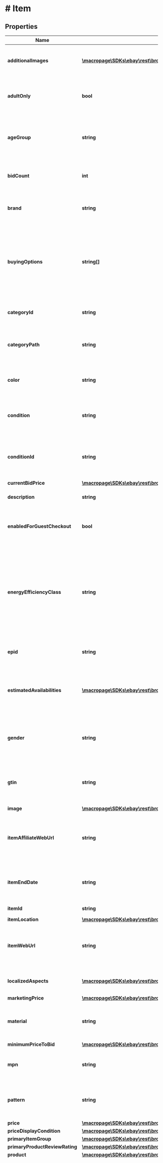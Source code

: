 # # Item

## Properties

Name | Type | Description | Notes
------------ | ------------- | ------------- | -------------
**additionalImages** | [**\macropage\SDKs\ebay\rest\browse\Model\Image[]**](Image.md) | An array of containers with the URLs for the images that are in addition to the primary image. The primary image is returned in the image.imageUrl field. | [optional] 
**adultOnly** | **bool** | This indicates if the item is for adults only. For more information about adult-only items on eBay, see Adult items policy for sellers and Adult-Only items on eBay for buyers. | [optional] 
**ageGroup** | **string** | (Primary Item Aspect) The age group for which the product is recommended. For example, newborn, infant, toddler, kids, adult, etc. All the item aspects, including this aspect, are returned in the localizedAspects container. | [optional] 
**bidCount** | **int** | This integer value indicates the total number of bids that have been placed against an auction item. This field is returned only for auction items. | [optional] 
**brand** | **string** | (Primary Item Aspect) The name brand of the item, such as Nike, Apple, etc. All the item aspects, including this aspect, are returned in the localizedAspects container. | [optional] 
**buyingOptions** | **string[]** | A comma separated list of the purchase options available for the item, such as FIXED_PRICE, AUCTION. FIXED_PRICE - Returned for fixed-price items (non-auction) AUCTION - Returned for auction items without Buy It Now feature FIXED_PRICE and AUCTION - Returned for auction items enabled with the Buy It Now feature Code so that your app gracefully handles any future changes to this list. | [optional] 
**categoryId** | **string** | The ID of the leaf category for this item. A left category is the lowest level in the category tree. This category has no children. | [optional] 
**categoryPath** | **string** | Text that shows the category hierarchy of the item. For example: Computers/Tablets &amp;amp; Networking, Laptops &amp;amp; Netbooks, PC Laptops &amp;amp; Netbooks | [optional] 
**color** | **string** | (Primary Item Aspect) Text describing the color of the item. All the item aspects, including this aspect, are returned in the localizedAspects container. | [optional] 
**condition** | **string** | The text describing the condition of the item, such as New or Used. For a list of condition names, see Item Condition IDs and Names. Code so that your app gracefully handles any future changes to this list. | [optional] 
**conditionId** | **string** | The identifier of the condition of the item. For example, 1000 is the identifier for NEW. For a list of condition names and IDs, see Item Condition IDs and Names. Code so that your app gracefully handles any future changes to this list. | [optional] 
**currentBidPrice** | [**\macropage\SDKs\ebay\rest\browse\Model\ConvertedAmount**](ConvertedAmount.md) |  | [optional] 
**description** | **string** | The full description of the item that was created by the seller. This can be plain text or rich content. | [optional] 
**enabledForGuestCheckout** | **bool** | Indicates if the item can be purchased using Guest Checkout in the Order API. You can use this flag to exclude items from your inventory that are not eligible for Guest Checkout, such as gift cards. | [optional] 
**energyEfficiencyClass** | **string** | Indicates the European energy efficiency rating (EEK) of the item. This field is returned only if the seller specified the energy efficiency rating. The rating is a set of energy efficiency classes from A to G, where &#39;A&#39; is the most energy efficient and &#39;G&#39; is the least efficient. This rating helps buyers choose between various models. When the manufacturer&#39;s specifications for this item are available, the link to this information is returned in the productFicheWebUrl field. | [optional] 
**epid** | **string** | An EPID is the eBay product identifier of a product from the eBay product catalog. This indicates the product in which the item belongs. | [optional] 
**estimatedAvailabilities** | [**\macropage\SDKs\ebay\rest\browse\Model\EstimatedAvailability[]**](EstimatedAvailability.md) | The estimated number of this item that are available for purchase. Because the quantity of an item can change several times within a second, it is impossible to return the exact quantity. So instead of returning quantity, the estimated availability of the item is returned. | [optional] 
**gender** | **string** | (Primary Item Aspect) The gender for the item. This is used for items that could vary by gender, such as clothing. For example: male, female, or unisex. All the item aspects, including this aspect, are returned in the localizedAspects container. | [optional] 
**gtin** | **string** | The unique Global Trade Item number of the item as defined by http://www.gtin.info. This can be a UPC (Universal Product Code), EAN (European Article Number), or an ISBN (International Standard Book Number) value. | [optional] 
**image** | [**\macropage\SDKs\ebay\rest\browse\Model\Image**](Image.md) |  | [optional] 
**itemAffiliateWebUrl** | **string** | The URL of the View Item page of the item, which includes the affiliate tracking ID. This field is only returned if the eBay partner enables affiliate tracking for the item by including the X-EBAY-C-ENDUSERCTX request header in the method. | [optional] 
**itemEndDate** | **string** | The date and time up to which the items can be purchased. This value is returned in UTC format (yyyy-MM-ddThh:mm:ss.sssZ), which you can convert into the local time of the buyer. | [optional] 
**itemId** | **string** | The unique RESTful identifier of the item. | [optional] 
**itemLocation** | [**\macropage\SDKs\ebay\rest\browse\Model\Address**](Address.md) |  | [optional] 
**itemWebUrl** | **string** | The URL of the View Item page of the item. This enables you to include a &amp;quot;Report Item on eBay&amp;quot; link that takes the buyer to the View Item page on eBay. From there they can report any issues regarding this item to eBay. | [optional] 
**localizedAspects** | [**\macropage\SDKs\ebay\rest\browse\Model\TypedNameValue[]**](TypedNameValue.md) | An array of containers for the complete list of the name/value pairs that describe the variation of the item. | [optional] 
**marketingPrice** | [**\macropage\SDKs\ebay\rest\browse\Model\MarketingPrice**](MarketingPrice.md) |  | [optional] 
**material** | **string** | (Primary Item Aspect) Text describing what the item is made of. For example, silk. All the item aspects, including this aspect, are returned in the localizedAspects container. | [optional] 
**minimumPriceToBid** | [**\macropage\SDKs\ebay\rest\browse\Model\ConvertedAmount**](ConvertedAmount.md) |  | [optional] 
**mpn** | **string** | The manufacturer&#39;s part number, which is a unique number that identifies a specific product. To identify the product, this is always used along with brand. | [optional] 
**pattern** | **string** | (Primary Item Aspect) Text describing the pattern used on the item. For example, paisley. All the item aspects, including this aspect, are returned in the localizedAspects container. | [optional] 
**price** | [**\macropage\SDKs\ebay\rest\browse\Model\ConvertedAmount**](ConvertedAmount.md) |  | [optional] 
**priceDisplayCondition** | [**\macropage\SDKs\ebay\rest\browse\Model\PriceDisplayConditionEnum**](PriceDisplayConditionEnum.md) |  | [optional] 
**primaryItemGroup** | [**\macropage\SDKs\ebay\rest\browse\Model\ItemGroupSummary**](ItemGroupSummary.md) |  | [optional] 
**primaryProductReviewRating** | [**\macropage\SDKs\ebay\rest\browse\Model\ReviewRating**](ReviewRating.md) |  | [optional] 
**product** | [**\macropage\SDKs\ebay\rest\browse\Model\Product**](Product.md) |  | [optional] 
**productFicheWebUrl** | **string** | The URL of a page containing the manufacturer&#39;s specification of this item, which helps buyers make a purchasing decision. This information is available only for items that include the European energy efficiency rating (EEK) but is not available for all items with an EEK rating. This field is returned only if this information is available. The EEK rating of the item is returned in the energyEfficiencyClass field. | [optional] 
**quantityLimitPerBuyer** | **int** | The maximum number for a specific item that one buyer can purchase. | [optional] 
**reservePriceMet** | **bool** | This indicates if the reserve price of the item has been met. A reserve price is set by the seller and is the minimum amount the seller is willing to sell the item for. If the highest bid is not equal to or higher than the reserve price when the auction ends, the listing ends and the item is not sold. Note: This is returned only for auctions that have a reserve price. | [optional] 
**returnTerms** | [**\macropage\SDKs\ebay\rest\browse\Model\ItemReturnTerms**](ItemReturnTerms.md) |  | [optional] 
**seller** | [**\macropage\SDKs\ebay\rest\browse\Model\SellerDetail**](SellerDetail.md) |  | [optional] 
**sellerItemRevision** | **string** | An identifier generated/incremented when a seller revises the item. There are two types of item revisions; seller changes, such as changing the title, and eBay system changes, such as changing the quantity when an item is purchased. This ID is changed only when the seller makes a change to the item. This means you cannot use this value to determine if the quantity has changed. | [optional] 
**shippingOptions** | [**\macropage\SDKs\ebay\rest\browse\Model\ShippingOption[]**](ShippingOption.md) | An array of shipping options containers that have the details about cost, carrier, etc. of one shipping option. | [optional] 
**shipToLocations** | [**\macropage\SDKs\ebay\rest\browse\Model\ShipToLocations**](ShipToLocations.md) |  | [optional] 
**shortDescription** | **string** | This text string is derived from the item condition and the item aspects (such as size, color, capacity, model, brand, etc.). | [optional] 
**size** | **string** | (Primary Item Aspect) The size of the item. For example, &#39;7&#39; for a size 7 shoe. All the item aspects, including this aspect, are returned in the localizedAspects container. | [optional] 
**sizeSystem** | **string** | (Primary Item Aspect) The sizing system of the country. All the item aspects, including this aspect, are returned in the localizedAspects container. Valid Values: &amp;nbsp;&amp;nbsp;US &amp;nbsp;&amp;nbsp;UK &amp;nbsp;&amp;nbsp;EU &amp;nbsp;&amp;nbsp;DE &amp;nbsp;&amp;nbsp;FR &amp;nbsp;&amp;nbsp;JP &amp;nbsp;&amp;nbsp;CN (China) &amp;nbsp;&amp;nbsp;IT &amp;nbsp;&amp;nbsp;BR &amp;nbsp;&amp;nbsp;MEX &amp;nbsp;&amp;nbsp;AU Code so that your app gracefully handles any future changes to this list. | [optional] 
**sizeType** | **string** | (Primary Item Aspect) Text describing a size group in which the item would be included, such as regular, petite, plus, big-and-tall or maternity. All the item aspects, including this aspect, are returned in the localizedAspects container. | [optional] 
**subtitle** | **string** | An additional shorten title for the item that is created by the seller. | [optional] 
**taxes** | [**\macropage\SDKs\ebay\rest\browse\Model\Taxes[]**](Taxes.md) | The container for the tax information for the item. | [optional] 
**title** | **string** | The seller-created title of the item. Maximum Length: 80 characters | [optional] 
**topRatedBuyingExperience** | **bool** | Indicates if the item a top-rated plus item. There are three benefits of a top-rated plus item; a minimum 30-day money-back return policy, shipping the items in 1 business day with tracking provided, and the added comfort of knowing this item is from experienced sellers with the highest buyer ratings. See the Top Rated Plus Items and Becoming a Top Rated Seller and qualifying for Top Rated Plus help topics for more information. | [optional] 
**uniqueBidderCount** | **int** | This integer value indicates the number of different eBay users who have placed one or more bids on an auction item. This field is only applicable to auction items. | [optional] 
**unitPrice** | [**\macropage\SDKs\ebay\rest\browse\Model\ConvertedAmount**](ConvertedAmount.md) |  | [optional] 
**unitPricingMeasure** | **string** | The designation, such as size, weight, volume, count, etc., that was used to specify the quantity of the item. This helps buyers compare prices. For example, the following tells the buyer that the item is 7.99 per 100 grams. &amp;quot;unitPricingMeasure&amp;quot;: &amp;quot;100g&amp;quot;, &amp;quot;unitPrice&amp;quot;: { &amp;nbsp;&amp;nbsp;&amp;quot;value&amp;quot;: &amp;quot;7.99&amp;quot;, &amp;nbsp;&amp;nbsp;&amp;quot;currency&amp;quot;: &amp;quot;GBP&amp;quot; | [optional] 
**warnings** | [**\macropage\SDKs\ebay\rest\browse\Model\ErrorDetailV3[]**](ErrorDetailV3.md) | An array of warning messages. These type of errors do not prevent the method from executing but should be checked. | [optional] 

[[Back to Model list]](../../README.md#documentation-for-models) [[Back to API list]](../../README.md#documentation-for-api-endpoints) [[Back to README]](../../README.md)


